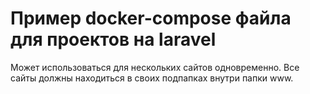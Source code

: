 # Пример docker-compose файла для проектов на laravel

Может использоваться для нескольких сайтов одновременно.
Все сайты должны находиться в своих подпапках внутри папки www.

